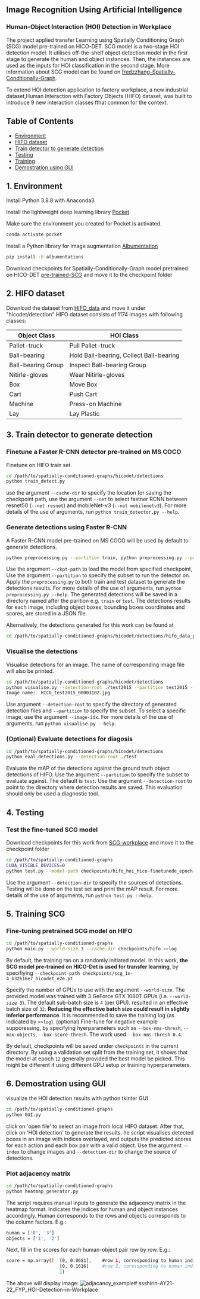 ## Image Recognition Using Artificial Intelligence

### Human-Object Interaction (HOI) Detection in Workplace

The project applied transfer Learning using Spatially Conditioning Graph (SCG) model pre-trained on HICO-DET. SCG model is a two-stage HOI detection model. It utilises off-the-shelf object detection model in the first stage to generate the human and object instances. Then, the instances are used as the inputs for HOI classification in the second stage. More information about SCG model can be found on [fredzzhang-Spatially-Conditionally-Graph](https://github.com/fredzzhang/spatially-conditioned-graphs).

To extend HOI detection application to factory workplace, a new industrial dataset,Human Interaction with Factory Objects (HIFO) dataset, was built to introduce 9 new interaction classes fthat common for the context.

## Table of Contents

- [Environment](#1-environment)
- [HIFO dataset](#2-hifo-dataset)
- [Train detector to generate detection](#3-train-detector-to-generate-detection)
- [Testing](#4-testing)
- [Training](#5-training-scg)
- [Demostration using GUI](#6-demostration-using-gui)

## 1. Environment

Install Python 3.8.8 with Anaconda3

Install the lightweight deep learning library [Pocket](https://github.com/fredzzhang/pocket)

Make sure the environment you created for Pocket is activated. 
```bash
conda activate pocket
```
Install a Python library for image augmentation [Albumentation](https://github.com/albumentations-team/albumentations) 
```bash
pip install -U albumentations 
```
Download checkpoints for Spatially-Conditionally-Graph model pretrained on HICO-DET [pre-trained-SCG](https://drive.google.com/file/d/1cRYKxHbS1WjKfCtVSwncYlIe0aakw3Mo/view?usp=sharing) and move it to the checkpoint folder

## 2. HIFO dataset

Download the dataset from [HIFO_data](https://drive.google.com/drive/folders/1wOKlJ9BZeyU78wucRgQ16fmr-QHPGYVZ?usp=sharing) and move it under "hicodet/detection" HIFO dataset consists of 1174 images with following classes:

| Object Class | HOI Class |
| ---- | ---- |
| Pallet-truck | Pull Pallet-truck |
| Ball-bearing | Hold Ball-bearing, Collect Ball-bearing |
| Ball-bearing Group | Inspect Ball-bearing Group |
| Nitirle-gloves | Wear Nitirle-gloves |
| Box | Move Box |
| Cart | Push Cart|
| Machine | Press-on Machine |
| Lay | Lay Plastic |

## 3. Train detector to generate detection

### Finetune a Faster R-CNN detector pre-trained on MS COCO
Finetune on HIFO train set.
```bash
cd /path/to/spatially-conditioned-graphs/hicodet/detections
python train_detect.py
```
use the argument `--cache-dir` to specify the location for saving the checkpoint path, use the argument `--net` to select fastner RCNN  between resnet50 (`--net resnet`) and mobileNet-v3 (`--net mobilenetv3`). For more details of the use of arguments, run `python train_detector.py --help`.

### Generate detections using Faster R-CNN
A Faster R-CNN model pre-trained on MS COCO will be used by default to generate detections. 
```bash
python preprocessing.py --partition train, python preprocessing.py --partition test
```
Use the argument `--ckpt-path` to load the model from specified checkpoint, Use the argument `--partition` to specify the subset to run the detector on. Apply the `preprocessing.py` to both train and test dataset to generate the detections results. For more details of the use of arguments, run `python preprocessing.py --help`.
The generated detections will be saved in a directory named after the parition e.g. `train` or `test`. The detections results for each image, including object boxes, bounding boxes coordinates and scores, are stored in a JSON file.

Alternatively, the detections generated for this work can be found at 
```bash
cd /path/to/spatially-conditioned-graphs/hicodet/detections/hifo_data_preprocessing 
```

### Visualise the detections
Visualise detections for an image. The name of corresponding image file will also be printed.
```bash
cd /path/to/spatially-conditioned-graphs/hicodet/detections
python visualise.py --detection-root ./test2015 --partition test2015 --image-idx 3000
Image name:  HICO_test2015_00003102.jpg
```
Use argument `--detection-root` to specify the directory of generated detection files and `--partition` to specify the subset. To select a specific image, use the argument `--image-idx`. For more details of the use of arguments, run `python visualise.py --help`.

### (Optional) Evaluate detections for diagosis
```bash
cd /path/to/spatially-conditioned-graphs/hicodet/detections
python eval_detections.py --detection-root ./test
```
Evaluate the mAP of the detections against the ground truth object detections of HIFO. Use the argument `--partition` to specify the subset to evaluate against. The default is `test`. Use the argument `--detection-root` to point to the directory where detection results are saved. This evaluation should only be used a diagnostic tool. 

## 4. Testing

### Test the fine-tuned SCG model
Download checkpoints for this work from [SCG-workplace](https://drive.google.com/file/d/1iMMJG8TU8_x-rnHXgpMcRN-eoNyh0J6f/view?usp=sharing) and move it to the checkpoint folder
```bash
cd /path/to/spatially-conditioned-graphs
CUDA_VISIBLE_DEVICES=0 
python test.py --model-path checkpoints/hifo_hoi_hico-finetunede_epoch-16_nms-0.4_ohem-loss_update.pt
```
Use the argument `--detection-dir` to specify the sources of detections. Testing will be done on the test set and print the mAP result. For more details of the use of arguments, run `python test.py --help`.


## 5. Training SCG

### Fine-tuning pretrained SCG model on HIFO
```bash
cd /path/to/spatially-conditioned-graphs
python main.py --world-size 3 --cache-dir checkpoints/hifo >>log
```
By default, the training ran on a randomly initiated model. In this work, __the SCG model pre-trained on HICO-Det is used for transfer learning__, by specifiying `--checkpoint-path checkpoints/scg_1e-4_b32h16e7_hicodet_e2e.pt`

Specify the number of GPUs to use with the argument `--world-size`. The provided model was trained with 3 GeForce GTX 1080T GPUs (i.e. `--world-size 3`). The default sub-batch size is `4` (per GPU). resulted in an effective batch size of `32`. __Reducing the effective batch size could result in slightly inferior performance__. It is recommended to save the training log (as indicated by `>>log`). (optional) Fine-tune for negative example supporessing, by specifying hyerparameters such as `--box-nms-thresh`, `--max-objects`, `--box-score-thresh`. The work used `--box-nms-thresh 0.4`.

By default, checkpoints will be saved under `checkpoints` in the current directory. By using a validation set split from the training set, it shows that the model at epoch `12` generally provided the best model be picked. This might be different if using different GPU setup or training hyperparameters. 


## 6. Demostration using GUI
visualize the HOI detection results with python tkinter GUI
``` bash
cd /path/to/spatially-conditioned-graphs
python GUI.py
```
click on 'open file' to select an image from local HIFO dataset. After that, click on 'HOI detection' to generate the results. he script visualises detected boxes in an image with indices overlayed, and outputs the predicted scores for each action and each box pair with a valid object. Use the argument `--index` to change images and `--detection-dir` to change the source of detections.

### Plot adjacency matrix
```bash
cd /path/to/spatially-conditioned-graphs
python heatmap_generator.py
```
The script requires manual inputs to generate the adjacency matrix in the heatmap format. Indicates the indices for human and object instances accordingly. Human corresponds to the rows and objects corresponds to the column factors. E.g.:
```bash
human = ['0', '3']
objects = ['1', '2']
```
Next, fill in the scores for each human-object pair row by row. E.g.:
```bash 
score = np.array([  [0, 0.0681],    #row 1, corresponding to human indice '0'
                    [0, 0.1616]     #row 2, coressponding to human indice '3'
                    ])
```
The above will display image: ![adjacancy_example](adjacancy_example.png)# ssshirin-AY21-22_FYP_HOI-Detection-in-Workplace
